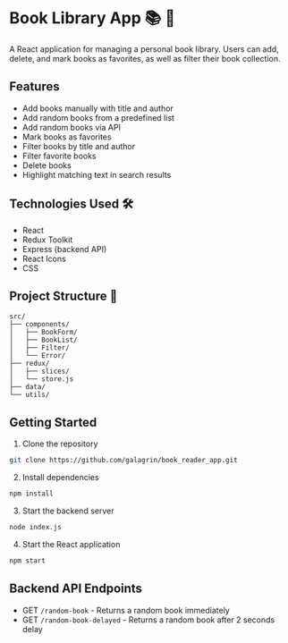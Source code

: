 # Book Library App 📚 📑

A React application for managing a personal book library. Users can add, delete, and mark books as favorites, as well as filter their book collection.

## Features

- Add books manually with title and author
- Add random books from a predefined list
- Add random books via API
- Mark books as favorites
- Filter books by title and author
- Filter favorite books
- Delete books
- Highlight matching text in search results

## Technologies Used 🛠️

- React
- Redux Toolkit
- Express (backend API)
- React Icons
- CSS

## Project Structure 📌

```
src/
├── components/
│   ├── BookForm/
│   ├── BookList/
│   ├── Filter/
│   └── Error/
├── redux/
│   ├── slices/
│   └── store.js
├── data/
└── utils/
```

## Getting Started

1. Clone the repository
```bash
git clone https://github.com/galagrin/book_reader_app.git
```

2. Install dependencies
```bash
npm install
```

3. Start the backend server
```bash
node index.js
```

4. Start the React application
```bash
npm start
```

## Backend API Endpoints

- GET `/random-book` - Returns a random book immediately
- GET `/random-book-delayed` - Returns a random book after 2 seconds delay




